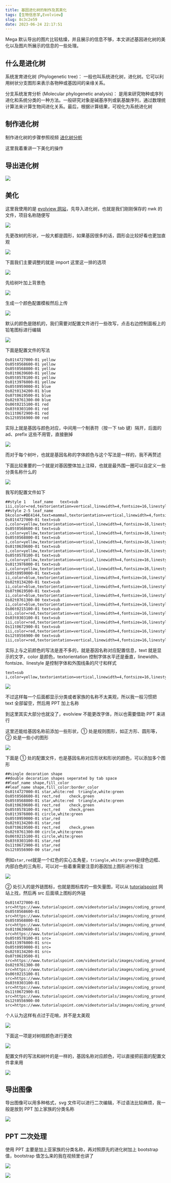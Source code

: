 ```yaml
---
title: 基因进化树的制作及其美化
tags: [生物信息学,Evolview]
slug: 8c3c2e59
date: 2023-06-24 22:17:51
---
```


Mega 默认导出的图片比较枯燥，并且展示的信息不够，本文讲述基因进化树的美化以及图片所展示的信息的一些处理。

<!--more-->

## 什么是进化树

系统发育进化树 (Phylogenetic tree)： 一般也叫系统进化树，进化树。它可以利用树状分支图形来表示各物种或基因间的亲缘关系。

分支系统发育分析 (Molecular phylogenetic analysis)： 是用来研究物种或序列进化和系统分类的一种方法。一般研究对象是碱基序列或氨基酸序列，通过数理统计算法来计算生物间进化关系。最后，根据计算结果，可视化为系统进化树

## 制作进化树

制作进化树的步骤参照视频 [进化树分析](https://www.bilibili.com/video/BV1gs4y1N7ja/?vd_source=f785a7035a51b96b9abcf6b14d1036ea)

这里我着重讲一下美化的操作

## 导出进化树

![](https://jihulab.com/UncleCAT4/static/-/raw/main/blog/20230624223655.png)

## 美化

这里我使用的是 [evolview 网站](http://www.evolgenius.info/evolview/)，先导入进化树，也就是我们刚刚保存的 nwk 的文件，项目名称随便写

![](https://jihulab.com/UncleCAT4/static/-/raw/main/blog/20230624224250.png)

先更改树的形状，一般大都是圆形，如果基因很多的话，圆形会比较好看也更加直观

![](https://jihulab.com/UncleCAT4/static/-/raw/main/blog/20230624224423.png)

下面我们主要调整的就是 import 这里这一排的选项

![](https://jihulab.com/UncleCAT4/static/-/raw/main/blog/20230624224507.png)

先给树叶加上背景色

![](https://jihulab.com/UncleCAT4/static/-/raw/main/blog/20230624224544.png)

生成一个颜色配置模板然后上传

![](https://jihulab.com/UncleCAT4/static/-/raw/main/blog/20230624224638.png)

默认的颜色是随机的，我们需要对配置文件进行一些改写，点击右边控制面板上的铅笔图标进行编辑

![](https://jihulab.com/UncleCAT4/static/-/raw/main/blog/20230624224754.png)

下面是配置文件的写法

```
Os01t4727000-01	yellow
Os05t0568600-01	yellow
Os05t0568800-01	yellow
Os01t0639600-01	yellow
Os05t0578100-01	yellow
Os01t3976000-01	yellow
Os05t0959000-01	blue
Os02t0134200-01	blue
Os07t0619500-01	blue
Os02t0761300-00	blue
Os06t0215100-01	red
Os03t0303100-01	red
Os11t0672900-01	red
Os12t0556900-00	red
```

实际上就是基因与颜色对应，中间用一个制表符（按一下 tab 键）隔开，后面的 ad、prefix 这些不用管，直接删掉

![](https://jihulab.com/UncleCAT4/static/-/raw/main/blog/20230624225048.png)

而对于每个树叶，也就是基因名称的字体颜色与这个写法是一样的，我不再赘述

下面比较重要的一个就是对基因整体加上注释，也就是最外围一圈可以自定义一些分类名称什么的

![](https://jihulab.com/UncleCAT4/static/-/raw/main/blog/20230624225640.png)

我写的配置文件如下

```
##style 1	leaf_name	text=sub iii,color=red,textorientation=vertical,linewidth=4,fontsize=16,linestyle=dashed
##style 2-5	leaf_name	bkcolor=#BE4144,text=mammal,textorientation=vertical,linewidth=4,fontsize=16
Os01t4727000-01	text=sub i,color=yellow,textorientation=vertical,linewidth=4,fontsize=16,linestyle=dashed
Os05t0568600-01	text=sub i,color=yellow,textorientation=vertical,linewidth=4,fontsize=16,linestyle=dashed
Os05t0568800-01	text=sub i,color=yellow,textorientation=vertical,linewidth=4,fontsize=16,linestyle=dashed
Os01t0639600-01	text=sub i,color=yellow,textorientation=vertical,linewidth=4,fontsize=16,linestyle=dashed
Os05t0578100-01	text=sub i,color=yellow,textorientation=vertical,linewidth=4,fontsize=16,linestyle=dashed
Os01t3976000-01	text=sub i,color=yellow,textorientation=vertical,linewidth=4,fontsize=16,linestyle=dashed
Os05t0959000-01	text=sub ii,color=blue,textorientation=vertical,linewidth=4,fontsize=16,linestyle=dashed
Os02t0134200-01	text=sub ii,color=blue,textorientation=vertical,linewidth=4,fontsize=16,linestyle=dashed
Os07t0619500-01	text=sub ii,color=blue,textorientation=vertical,linewidth=4,fontsize=16,linestyle=dashed
Os02t0761300-00	text=sub ii,color=blue,textorientation=vertical,linewidth=4,fontsize=16,linestyle=dashed
Os06t0215100-01	text=sub iii,color=red,textorientation=vertical,linewidth=4,fontsize=16,linestyle=dashed
Os03t0303100-01	text=sub iii,color=red,textorientation=vertical,linewidth=4,fontsize=16,linestyle=dashed
Os11t0672900-01	text=sub iii,color=red,textorientation=vertical,linewidth=4,fontsize=16,linestyle=dashed
Os12t0556900-00	text=sub iii,color=red,textorientation=vertical,linewidth=4,fontsize=16,linestyle=dashed
```

实际上与之前颜色的写法是差不多的，就是基因名称对应配置信息，text 就是显示的文字，color 是颜色，textorientation 控制字体水平还是垂直，linewidth、fontsize、linestyle 是控制字体和外围线条的尺寸和样式

```
text=sub i,color=yellow,textorientation=vertical,linewidth=4,fontsize=16,linestyle=dashed
```

![](https://jihulab.com/UncleCAT4/static/-/raw/main/blog/20230624225942.png)

不过这样每一个后面都显示分类或者家族的名称不太美观，所以我一般习惯把 text 全部留空，然后用 PPT 加上名称

到这里其实大部分也就没了，evolview 不能更改字体，所以也需要借助 PPT 来进行

这里还能给基因名称前添加一些形状，① 处是规则图形，如正方形、圆形等，② 处是一些小的图形

![](https://jihulab.com/UncleCAT4/static/-/raw/main/blog/20230624230526.png)

下面是 ① 处的配置文件，也是基因名称对应形状和形状的颜色，可以添加多个图形

```
##single decoration shape
##double decoration shapes seperated by tab space
##leaf_name	shape,fill_color
##leaf_name	shape,fill_color:border_color
Os01t4727000-01	star,white:red	triangle,white:green
Os05t0568600-01	rect,red	check,green
Os05t0568800-01	star,white:red	triangle,white:green
Os01t0639600-01	rect,red	check,green
Os05t0578100-01	rect,red	check,green
Os01t3976000-01	circle,white:green
Os05t0959000-01	star,red
Os02t0134200-01	star,red
Os07t0619500-01	rect,red	check,green
Os02t0761300-00	circle,white:green
Os06t0215100-01	circle,white:green
Os03t0303100-01	star,red
Os11t0672900-01	star,red
Os12t0556900-00	star,red
```

例如`star,red`就是一个红色的实心五角星，`triangle,white:green`是绿色边框、内部白色的三角形，可以对一些着重需要注意的基因加上图形进行标注

![](https://jihulab.com/UncleCAT4/static/-/raw/main/blog/20230624230927.png)

② 处引入的是外链图标，也就是图标库的一些矢量图，可以从 [tutorialspoint](https://www.tutorialspoint.com/index.htm) 网站上找，然后再 src 后面填上图标的外链

```
Os01t4727000-01	src=https://www.tutorialspoint.com/videotutorials/images/coding_ground_home.jpg
Os05t0568600-01	src=https://www.tutorialspoint.com/videotutorials/images/coding_ground_home.jpg
Os05t0568800-01	src=https://www.tutorialspoint.com/videotutorials/images/coding_ground_home.jpg
Os01t0639600-01	src=https://www.tutorialspoint.com/videotutorials/images/coding_ground_home.jpg
Os05t0578100-01	src=
Os01t3976000-01	src=
Os05t0959000-01	src=
Os02t0134200-01	src=
Os07t0619500-01	src=https://www.tutorialspoint.com/videotutorials/images/coding_ground_home.jpg
Os02t0761300-00	src=https://www.tutorialspoint.com/videotutorials/images/coding_ground_home.jpg
Os06t0215100-01	src=https://www.tutorialspoint.com/videotutorials/images/coding_ground_home.jpg
Os03t0303100-01	src=https://www.tutorialspoint.com/videotutorials/images/coding_ground_home.jpg
Os11t0672900-01	src=https://www.tutorialspoint.com/videotutorials/images/coding_ground_home.jpg
Os12t0556900-00	src=https://www.tutorialspoint.com/videotutorials/images/coding_ground_home.jpg
```

个人认为这样有点过于花哨，并不是太美观

![](https://jihulab.com/UncleCAT4/static/-/raw/main/blog/20230624231316.png)

下面这一项是对树枝颜色进行更改

![](https://jihulab.com/UncleCAT4/static/-/raw/main/blog/20230624231349.png)

配置文件的写法和树叶的是一样的，基因名称对应颜色，可以直接把前面的配置文件拿来用

![](https://jihulab.com/UncleCAT4/static/-/raw/main/blog/20230624231552.png)

## 导出图像

导出图像可以用多种格式，svg 文件可以进行二次编辑，不过语法比较麻烦，我一般是放到 PPT 加上家族的分类名称

![](https://jihulab.com/UncleCAT4/static/-/raw/main/blog/20230624231659.png)

## PPT 二次处理

使用 PPT 主要是加上亚家族的分类名称，再对照原先的进化树加上 bootstrap 值，bootstrap 值怎么来的我在视频里也讲了

![](https://jihulab.com/UncleCAT4/static/-/raw/main/blog/20230624231930.png)

![](https://jihulab.com/UncleCAT4/static/-/raw/main/blog/20230624232226.png)
